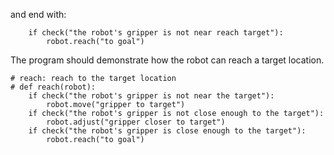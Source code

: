 

and end with:

```
    if check("the robot's gripper is not near reach target"):
        robot.reach("to goal")
```

The program should demonstrate how the robot can reach a target location. 

```
# reach: reach to the target location
# def reach(robot):
    if check("the robot's gripper is not near the target"):
        robot.move("gripper to target")
    if check("the robot's gripper is not close enough to the target"):
        robot.adjust("gripper closer to target")
    if check("the robot's gripper is close enough to the target"):
        robot.reach("to goal")
```